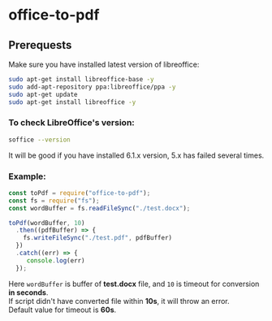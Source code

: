office-to-pdf
=====

## Prerequests
Make sure you have installed latest version of libreoffice:
```bash
sudo apt-get install libreoffice-base -y
sudo add-apt-repository ppa:libreoffice/ppa -y
sudo apt-get update
sudo apt-get install libreoffice -y
```

### To check LibreOffice's version:
```bash
soffice --version
```
It will be good if you have installed 6.1.x version, 5.x has failed several times.

### Example:
```javascript
const toPdf = require("office-to-pdf");
const fs = require("fs");
const wordBuffer = fs.readFileSync("./test.docx");

toPdf(wordBuffer, 10)
  .then((pdfBuffer) => {
    fs.writeFileSync("./test.pdf", pdfBuffer)
  })
  .catch((err) => {
     console.log(err)
  });
```
Here `wordBuffer` is buffer of **test.docx** file, and `10` is timeout for conversion **in seconds**.  
If script didn't have converted file within **10s**, it will throw an error.  
Default value for timeout is **60s**.
